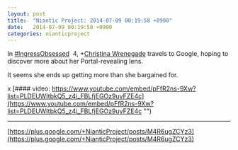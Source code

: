```yaml
---
layout: post
title:  "Niantic Project: 2014-07-09 00:19:58 +0900"
date:   2014-07-09 00:19:58 +0900
categories: nianticproject
---
```

In  [#IngressObsessed](https://plus.google.com/s/%23IngressObsessed "")  4, +[Christina Wrenegade](https://plus.google.com/113251435356442523986 "") travels to Google, hoping to discover more about her Portal-revealing lens. 

It seems she ends up getting more than she bargained for.

x
[#### video: https://www.youtube.com/embed/pFfR2ns-9Xw?list=PLDEUWItbkQ5_z4i_FBLfjEGOz9uyFZE4c](https://www.youtube.com/embed/pFfR2ns-9Xw?list=PLDEUWItbkQ5_z4i_FBLfjEGOz9uyFZE4c "")
- - -
[https://plus.google.com/+NianticProject/posts/M4R6ugZCYz3](https://plus.google.com/+NianticProject/posts/M4R6ugZCYz3)
